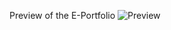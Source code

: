 Preview of the E-Portfolio
![Preview](https://github.com/TheVedantPatil/E-Portfolio/assets/162038413/e0e65ae4-6265-4d84-8869-736f8890a0ee)
